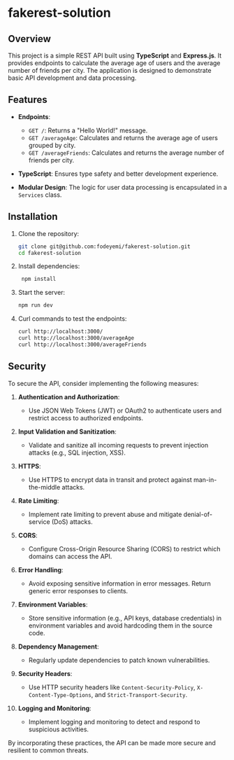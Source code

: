 # fakerest-solution

## Overview

This project is a simple REST API built using **TypeScript** and **Express.js**. It provides endpoints to calculate the average age of users and the average number of friends per city. The application is designed to demonstrate basic API development and data processing.

## Features

- **Endpoints**:
    - `GET /`: Returns a "Hello World!" message.
    - `GET /averageAge`: Calculates and returns the average age of users grouped by city.
    - `GET /averageFriends`: Calculates and returns the average number of friends per city.

- **TypeScript**: Ensures type safety and better development experience.
- **Modular Design**: The logic for user data processing is encapsulated in a `Services` class.

## Installation

1. Clone the repository:
   ```bash
   git clone git@github.com:fodeyemi/fakerest-solution.git
   cd fakerest-solution
    ```
   
2. Install dependencies:
   ```bash
    npm install
    ```
   
3. Start the server:
   ```bash
   npm run dev
   ```
   
4. Curl commands to test the endpoints:
   ```bash
   curl http://localhost:3000/
   curl http://localhost:3000/averageAge
   curl http://localhost:3000/averageFriends
   ```

## Security

To secure the API, consider implementing the following measures:

1. **Authentication and Authorization**:
    - Use JSON Web Tokens (JWT) or OAuth2 to authenticate users and restrict access to authorized endpoints.

2. **Input Validation and Sanitization**:
    - Validate and sanitize all incoming requests to prevent injection attacks (e.g., SQL injection, XSS).

3. **HTTPS**:
    - Use HTTPS to encrypt data in transit and protect against man-in-the-middle attacks.

4. **Rate Limiting**:
    - Implement rate limiting to prevent abuse and mitigate denial-of-service (DoS) attacks.

5. **CORS**:
    - Configure Cross-Origin Resource Sharing (CORS) to restrict which domains can access the API.

6. **Error Handling**:
    - Avoid exposing sensitive information in error messages. Return generic error responses to clients.

7. **Environment Variables**:
    - Store sensitive information (e.g., API keys, database credentials) in environment variables and avoid hardcoding them in the source code.

8. **Dependency Management**:
    - Regularly update dependencies to patch known vulnerabilities.

9. **Security Headers**:
    - Use HTTP security headers like `Content-Security-Policy`, `X-Content-Type-Options`, and `Strict-Transport-Security`.

10. **Logging and Monitoring**:
    - Implement logging and monitoring to detect and respond to suspicious activities.

By incorporating these practices, the API can be made more secure and resilient to common threats.
